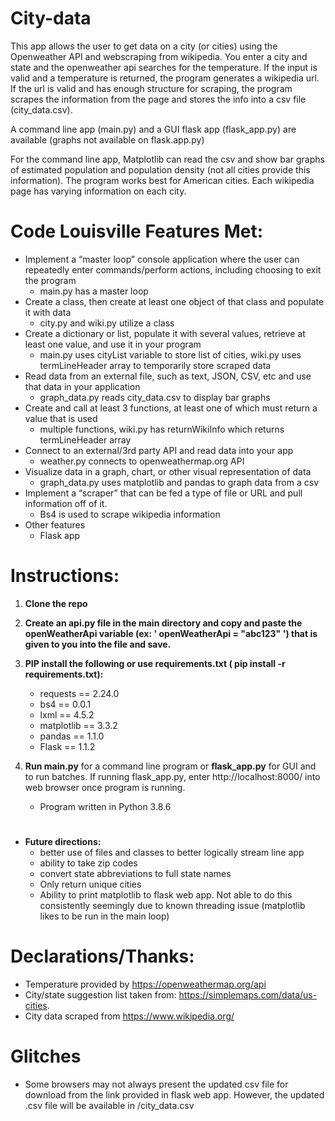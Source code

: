 # City-data

This app allows the user to get data on a city (or cities) using the Openweather API and webscraping from wikipedia. You enter a city and state and the openweather api searches for the temperature. If the input is valid and a temperature is returned, the program generates a wikipedia url. If the url is valid and has enough structure for scraping, the program scrapes the information from the page and stores the info into a csv file (city_data.csv). 

A command line app (main.py) and a GUI flask app (flask_app.py) are available (graphs not available on flask.app.py)

For the command line app, Matplotlib can read the csv and show bar graphs of estimated population and population density (not all cities provide this information).  The program works best for American cities. Each wikipedia page has varying information on each city.

#

# Code Louisville Features Met:

* Implement a “master loop” console application where the user can repeatedly enter commands/perform actions, including choosing to exit the program 
    * main.py has a master loop 
* Create a class, then create at least one object of that class and populate it with data
    * city.py and wiki.py utilize a class
* Create a dictionary or list, populate it with several values, retrieve at least one value, and use it in your program
    * main.py uses cityList variable to store list of cities, wiki.py uses termLineHeader array to temporarily store scraped data
* Read data from an external file, such as text, JSON, CSV, etc and use that data in your application
    * graph_data.py reads city_data.csv to display bar graphs
* Create and call at least 3 functions, at least one of which must return a value that is used
    * multiple functions, wiki.py has returnWikiInfo which returns termLineHeader array
* Connect to an external/3rd party API and read data into your app
    * weather.py connects to openweathermap.org API
* Visualize data in a graph, chart, or other visual representation of data
    * graph_data.py uses matplotlib and pandas to graph data from a csv
* Implement a “scraper” that can be fed a type of file or URL and pull information off of it.
    * Bs4 is used to scrape wikipedia information
* Other features 
    * Flask app




#
# Instructions:

1. **Clone the repo**
2. **Create an api.py file in the main directory and copy and paste the openWeatherApi variable (ex: ' openWeatherApi = "abc123" ') that is given to you into the file and save.**
3. **PIP install the following or use requirements.txt ( pip install -r requirements.txt):**
    * requests == 2.24.0
    * bs4 == 0.0.1
    * lxml == 4.5.2
    * matplotlib == 3.3.2
    * pandas == 1.1.0
    * Flask == 1.1.2
4. **Run main.py** for a command line program
        or
    **flask_app.py** for GUI and to run batches. If running flask_app.py, enter http://localhost:8000/ into web browser once program is running.

    * Program written in Python 3.8.6

#

* **Future directions:** 
    * better use of files and classes to better logically stream line app
    * ability to take zip codes
    * convert state abbreviations to full state names
    * Only return unique cities
    * Ability to print matplotlib to flask web app. Not able to do this consistently seemingly due to known threading issue (matplotlib likes to be run in the main loop)


# Declarations/Thanks:
* Temperature provided by https://openweathermap.org/api 
* City/state suggestion list taken from:  https://simplemaps.com/data/us-cities.
* City data scraped from https://www.wikipedia.org/

# Glitches
* Some browsers may not always present the updated csv file for download from the link provided in flask web app. However, the updated .csv file will be available in /city_data.csv